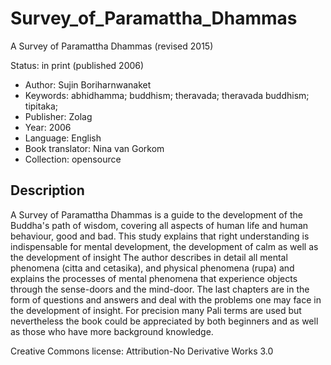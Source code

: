 # Survey_of_Paramattha_Dhammas

A Survey of Paramattha Dhammas (revised 2015)

Status: in print (published 2006)

- Author: Sujin Boriharnwanaket
- Keywords: abhidhamma; buddhism; theravada; theravada buddhism; tipitaka;
- Publisher: Zolag
- Year: 2006
- Language: English
- Book translator: Nina van Gorkom
- Collection: opensource

## Description

A Survey of Paramattha Dhammas is a guide to the development of the Buddha's path of wisdom, covering all aspects of human life and human behaviour, good and bad. This study explains that right understanding is indispensable for mental development, the development of calm as well as the development of insight The author describes in detail all mental phenomena (citta and cetasika), and physical phenomena (rupa) and explains the processes of mental phenomena that experience objects through the sense-doors and the mind-door. The last chapters are in the form of questions and answers and deal with the problems one may face in the development of insight. For precision many Pali terms are used but nevertheless the book could be appreciated by both beginners and as well as those who have more background knowledge.

Creative Commons license: Attribution-No Derivative Works 3.0 

